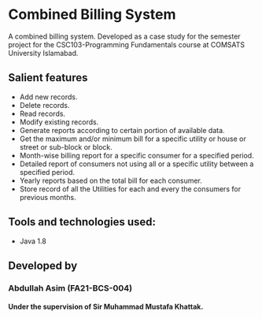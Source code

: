 # Combined Billing System
A combined billing system. Developed as a case study for the semester project for the CSC103-Programming Fundamentals course at COMSATS University Islamabad.
## Salient features
* Add new records.
* Delete records.
* Read records.
* Modify existing records.
* Generate reports according to certain portion of available data.
* Get the maximum and/or minimum bill for a specific utility or house or street or sub-block or block.
* Month-wise billing report for a specific consumer for a specified period.
* Detailed report of consumers not using all or a specific utility between a specified period.
* Yearly reports based on the total bill for each consumer.
* Store record of all the Utilities for each and every the consumers for previous months.
## Tools and technologies used:
* Java 1.8
## Developed by
### Abdullah Asim (FA21-BCS-004)
#### Under the supervision of Sir Muhammad Mustafa Khattak.
